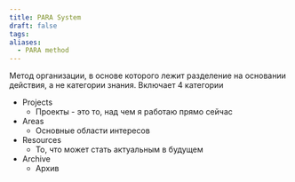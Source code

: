 ```yaml
---
title: PARA System
draft: false
tags: 
aliases:
  - PARA method
---
```

Метод организации, в основе которого лежит разделение на основании действия, а не категории знания. Включает 4 категории

- Projects
	- Проекты - это то, над чем я работаю прямо сейчас
- Areas
	- Основные области интересов
- Resources
	- То, что может стать актуальным в будущем
- Archive
	- Архив